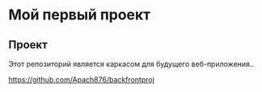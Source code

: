 # Мой первый проект
## Проект
Этот репозиторий является каркасом для будущего веб-приложения..

https://github.com/Apach876/backfrontproj